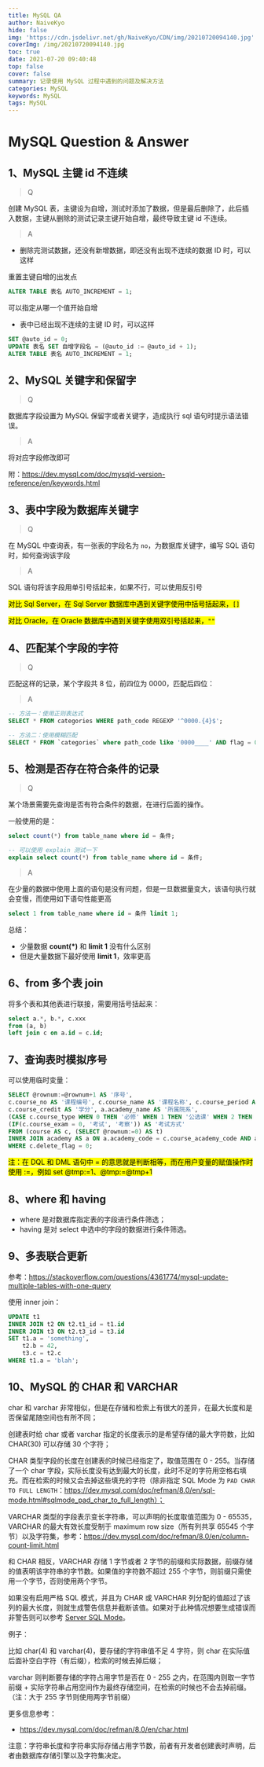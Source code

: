 ```yaml
---
title: MySQL QA
author: NaiveKyo
hide: false
img: 'https://cdn.jsdelivr.net/gh/NaiveKyo/CDN/img/20210720094140.jpg'
coverImg: /img/20210720094140.jpg
toc: true
date: 2021-07-20 09:40:48
top: false
cover: false
summary: 记录使用 MySQL 过程中遇到的问题及解决方法
categories: MySQL
keywords: MySQL
tags: MySQL
---
```




# MySQL Question & Answer

## 1、MySQL 主键 id 不连续

> Q

创建 MySQL 表，主键设为自增，测试时添加了数据，但是最后删除了，此后插入数据，主键从删除的测试记录主键开始自增，最终导致主键 id 不连续。

> A

- 删除完测试数据，还没有新增数据，即还没有出现不连续的数据 ID 时，可以这样

重置主键自增的出发点

```sql
ALTER TABLE 表名 AUTO_INCREMENT = 1;
```

可以指定从哪一个值开始自增



- 表中已经出现不连续的主键 ID 时，可以这样

```sql
SET @auto_id = 0;
UPDATE 表名 SET 自增字段名 = (@auto_id := @auto_id + 1);
ALTER TABLE 表名 AUTO_INCREMENT = 1;
```



## 2、MySQL 关键字和保留字

>Q

数据库字段设置为 MySQL 保留字或者关键字，造成执行 sql 语句时提示语法错误。



> A

将对应字段修改即可

附：https://dev.mysql.com/doc/mysqld-version-reference/en/keywords.html



## 3、表中字段为数据库关键字

> Q

在 MySQL 中查询表，有一张表的字段名为 `no`，为数据库关键字，编写 SQL 语句时，如何查询该字段

> A

SQL 语句将该字段用单引号括起来，如果不行，可以使用反引号

<mark>对比 Sql Server，在 Sql Server 数据库中遇到关键字使用中括号括起来，`[]`</mark>

<mark>对比 Oracle，在 Oracle 数据库中遇到关键字使用双引号括起来，`""`</mark>

## 4、匹配某个字段的字符

> Q

匹配这样的记录，某个字段共 8 位，前四位为 0000，匹配后四位：



> A

```sql
-- 方法一：使用正则表达式
SELECT * FROM categories WHERE path_code REGEXP '^0000.{4}$';

-- 方法二：使用模糊匹配
SELECT * FROM `categories` where path_code like '0000____' AND flag = 0;
```



## 5、检测是否存在符合条件的记录

> Q

某个场景需要先查询是否有符合条件的数据，在进行后面的操作。

一般使用的是：

```sql
select count(*) from table_name where id = 条件;

-- 可以使用 explain 测试一下
explain select count(*) from table_name where id = 条件;
```

> A

在少量的数据中使用上面的语句是没有问题，但是一旦数据量变大，该语句执行就会变慢，而使用如下语句性能更高

```sql
select 1 from table_name where id = 条件 limit 1;
```



总结：

- 少量数据 **count(*)** 和 **limit 1** 没有什么区别
- 但是大量数据下最好使用 **limit 1**，效率更高



## 6、from 多个表 join 

将多个表和其他表进行联接，需要用括号括起来：

```sql
select a.*, b.*, c.xxx
from (a, b)
left join c on a.id = c.id;
```



## 7、查询表时模拟序号

可以使用临时变量：

```sql
SELECT @rownum:=@rownum+1 AS '序号', 
c.course_no AS '课程编号', c.course_name AS '课程名称', c.course_period AS '总学时',
c.course_credit AS '学分', a.academy_name AS '所属院系', 
(CASE c.course_type WHEN 0 THEN '必修' WHEN 1 THEN '公选课' WHEN 2 THEN '限选课' END) AS '课程类别',
(IF(c.course_exam = 0, '考试', '考察')) AS '考试方式'
FROM (course AS c, (SELECT @rownum:=0) AS t)
INNER JOIN academy AS a ON a.academy_code = c.course_academy_code AND a.delete_flag = 0
WHERE c.delete_flag = 0;
```

<mark>注：在 DQL 和 DML 语句中 = 的意思就是判断相等，而在用户变量的赋值操作时使用 :=，例如 set @tmp:=1、@tmp:=@tmp+1</mark>



## 8、where 和 having

- where 是对数据库指定表的字段进行条件筛选；
- having 是对 select 中选中的字段的数据进行条件筛选。

## 9、多表联合更新

参考：https://stackoverflow.com/questions/4361774/mysql-update-multiple-tables-with-one-query

使用 inner join：

```sql
UPDATE t1
INNER JOIN t2 ON t2.t1_id = t1.id
INNER JOIN t3 ON t2.t3_id = t3.id
SET t1.a = 'something',
    t2.b = 42,
    t3.c = t2.c
WHERE t1.a = 'blah';
```



## 10、MySQL 的 CHAR 和 VARCHAR

char 和 varchar 非常相似，但是在存储和检索上有很大的差异，在最大长度和是否保留尾随空间也有所不同；

创建表时给 char 或者 varchar 指定的长度表示的是希望存储的最大字符数，比如 CHAR(30) 可以存储 30 个字符；

CHAR 类型字段的长度在创建表的时候已经指定了，取值范围在 0 - 255。当存储了一个 char 字段，实际长度没有达到最大的长度，此时不足的字符用空格右填充。而在检索的时候又会去掉这些填充的字符（除非指定 SQL Mode 为 `PAD CHAR TO FULL LENGTH`：https://dev.mysql.com/doc/refman/8.0/en/sql-mode.html#sqlmode_pad_char_to_full_length）；

VARCHAR 类型的字段表示变长字符串，可以声明的长度取值范围为 0 - 65535，VARCHAR 的最大有效长度受制于 maximum row size（所有列共享 65545 个字节）以及字符集，参考：https://dev.mysql.com/doc/refman/8.0/en/column-count-limit.html

和 CHAR 相反，VARCHAR 存储 1 字节或者 2 字节的前缀和实际数据，前缀存储的值表明该字符串的字节数。如果值的字符数不超过 255 个字节，则前缀只需使用一个字节，否则使用两个字节。

如果没有启用严格 SQL 模式，并且为 CHAR 或 VARCHAR 列分配的值超过了该列的最大长度，则就生成警告信息并截断该值。如果对于此种情况想要生成错误而非警告则可以参考 [Server SQL Mode](https://dev.mysql.com/doc/refman/8.0/en/sql-mode.html)。

例子：

比如 char(4) 和 varchar(4)，要存储的字符串值不足 4 字符，则 char 在实际值后面补空白字符（有后缀），检索的时候去掉后缀；

varchar 则判断要存储的字符占用字节是否在 0 - 255 之内，在范围内则取一字节前缀 + 实际字符串占用空间作为最终存储空间，在检索的时候也不会去掉前缀。（注：大于 255 字节则使用两字节前缀）

更多信息参考：

- https://dev.mysql.com/doc/refman/8.0/en/char.html

注意：字符串长度和字符串实际存储占用字节数，前者有开发者创建表时声明，后者由数据库存储引擎以及字符集决定。